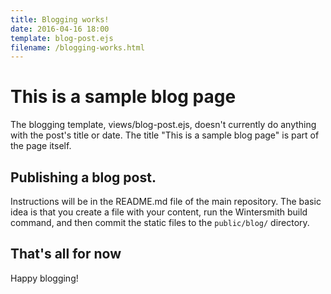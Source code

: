 ```yaml
---
title: Blogging works!
date: 2016-04-16 18:00
template: blog-post.ejs
filename: /blogging-works.html
---
```


# This is a sample blog page

The blogging template, views/blog-post.ejs, doesn't currently do anything with
the post's title or date. The title "This is a sample blog page" is part of the
page itself.

## Publishing a blog post.

Instructions will be in the README.md file of the main repository. The basic
idea is that you create a file with your content, run the Wintersmith build
command, and then commit the static files to the `public/blog/` directory.

## That's all for now

Happy blogging!